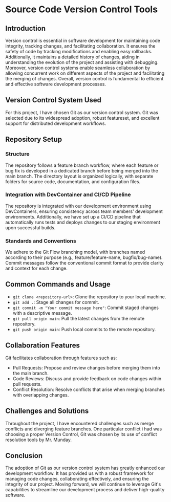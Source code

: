 # Source Code Version Control Tools

## Introduction
Version control is essential in software development for maintaining code integrity, tracking changes, and facilitating collaboration. It ensures the safety of code by tracking modifications and enabling easy rollbacks. Additionally, it maintains a detailed history of changes, aiding in understanding the evolution of the project and assisting with debugging. Moreover, version control systems enable seamless collaboration by allowing concurrent work on different aspects of the project and facilitating the merging of changes. Overall, version control is fundamental to efficient and effective software development processes.

## Version Control System Used
For this project, I have chosen Git as our version control system. Git was selected due to its widespread adoption, robust featureset, and excellent support for distributed development workflows.

## Repository Setup
### Structure
The repository follows a feature branch workflow, where each feature or bug fix is developed in a dedicated branch before being merged into the main branch. The directory layout is organized logically, with separate folders for source code, documentation, and configuration files.

### Integration with DevContainer and CI/CD Pipeline
The repository is integrated with our development environment using DevContainers, ensuring consistency across team members' development environments. Additionally, we have set up a CI/CD pipeline that automatically runs tests and deploys changes to our staging environment upon successful builds.

### Standards and Conventions
We adhere to the Git Flow branching model, with branches named according to their purpose (e.g., feature/feature-name, bugfix/bug-name). Commit messages follow the conventional commit format to provide clarity and context for each change.

## Common Commands and Usage
- `git clone <repository-url>`: Clone the repository to your local machine.
- `git add .`: Stage all changes for commit.
- `git commit -m "Your commit message here"`: Commit staged changes with a descriptive message.
- `git pull origin main`: Pull the latest changes from the remote repository.
- `git push origin main`: Push local commits to the remote repository.

## Collaboration Features
Git facilitates collaboration through features such as:
- Pull Requests: Propose and review changes before merging them into the main branch.
- Code Reviews: Discuss and provide feedback on code changes within pull requests.
- Conflict Resolution: Resolve conflicts that arise when merging branches with overlapping changes.

## Challenges and Solutions
Throughout the project, I have encountered challenges such as merge conflicts and diverging feature branches. One particular conflict i had was choosing a proper Version Control, Git was chosen by its use of conflict resolution tools by Mr. Munday.

## Conclusion
The adoption of Git as our version control system has greatly enhanced our development workflow. It has provided us with a robust framework for managing code changes, collaborating effectively, and ensuring the integrity of our project. Moving forward, we will continue to leverage Git's capabilities to streamline our development process and deliver high-quality software.

